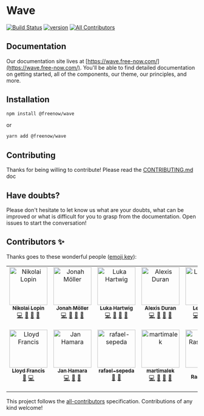 # Wave

<!-- prettier-ignore-start -->
[![Build Status][build-badge]][build]
[![version][version-badge]][package]
[![All Contributors][all-contributors-badge]](#contributors-)
<!-- prettier-ignore-end -->

## Documentation

Our documentation site lives at [https://wave.free-now.com/](https://wave.free-now.com/). You'll be able to find detailed documentation on getting started, all of the components, our theme, our principles, and more.

## Installation

```sh
npm install @freenow/wave
```

or

```sh
yarn add @freenow/wave
```

## Contributing

Thanks for being willing to contribute! Please read the [CONTRIBUTING.md](./CONTRIBUTING.md) doc

## Have doubts?

Please don't hesitate to let know us what are your doubts, what can be improved or what is difficult for you to grasp from the documentation. Open issues to start the conversation!

## Contributors ✨

Thanks goes to these wonderful people ([emoji key](https://allcontributors.org/docs/en/emoji-key)):

<!-- ALL-CONTRIBUTORS-LIST:START - Do not remove or modify this section -->
<!-- prettier-ignore-start -->
<!-- markdownlint-disable -->
<table>
  <tbody>
    <tr>
      <td align="center" valign="top" width="14.28%"><a href="https://bitbucket.org/Lopinopulos"><img src="https://avatars.githubusercontent.com/u/1469636?v=4?s=100" width="100px;" alt="Nikolai Lopin"/><br /><sub><b>Nikolai Lopin</b></sub></a><br /><a href="https://github.com/freenowtech/wave/commits?author=nlopin" title="Code">💻</a> <a href="https://github.com/freenowtech/wave/commits?author=nlopin" title="Documentation">📖</a> <a href="https://github.com/freenowtech/wave/issues?q=author%3Anlopin" title="Bug reports">🐛</a> <a href="https://github.com/freenowtech/wave/pulls?q=is%3Apr+reviewed-by%3Anlopin" title="Reviewed Pull Requests">👀</a></td>
      <td align="center" valign="top" width="14.28%"><a href="http://jonah.ml/"><img src="https://avatars.githubusercontent.com/u/8927747?v=4?s=100" width="100px;" alt="Jonah Möller"/><br /><sub><b>Jonah Möller</b></sub></a><br /><a href="https://github.com/freenowtech/wave/commits?author=snapsnapturtle" title="Code">💻</a> <a href="https://github.com/freenowtech/wave/commits?author=snapsnapturtle" title="Documentation">📖</a> <a href="https://github.com/freenowtech/wave/issues?q=author%3Asnapsnapturtle" title="Bug reports">🐛</a> <a href="https://github.com/freenowtech/wave/pulls?q=is%3Apr+reviewed-by%3Asnapsnapturtle" title="Reviewed Pull Requests">👀</a></td>
      <td align="center" valign="top" width="14.28%"><a href="https://lukahartwig.de"><img src="https://avatars.githubusercontent.com/u/7414521?v=4?s=100" width="100px;" alt="Luka Hartwig"/><br /><sub><b>Luka Hartwig</b></sub></a><br /><a href="https://github.com/freenowtech/wave/commits?author=lukahartwig" title="Code">💻</a> <a href="https://github.com/freenowtech/wave/commits?author=lukahartwig" title="Documentation">📖</a> <a href="https://github.com/freenowtech/wave/issues?q=author%3Alukahartwig" title="Bug reports">🐛</a> <a href="https://github.com/freenowtech/wave/pulls?q=is%3Apr+reviewed-by%3Alukahartwig" title="Reviewed Pull Requests">👀</a></td>
      <td align="center" valign="top" width="14.28%"><a href="http://alexisduran.com"><img src="https://avatars.githubusercontent.com/u/1425162?v=4?s=100" width="100px;" alt="Alexis Duran"/><br /><sub><b>Alexis Duran</b></sub></a><br /><a href="https://github.com/freenowtech/wave/commits?author=duranmla" title="Code">💻</a> <a href="https://github.com/freenowtech/wave/commits?author=duranmla" title="Documentation">📖</a> <a href="https://github.com/freenowtech/wave/issues?q=author%3Aduranmla" title="Bug reports">🐛</a> <a href="https://github.com/freenowtech/wave/pulls?q=is%3Apr+reviewed-by%3Aduranmla" title="Reviewed Pull Requests">👀</a></td>
      <td align="center" valign="top" width="14.28%"><a href="http://www.leonardodivittorio.com"><img src="https://avatars.githubusercontent.com/u/12762609?v=4?s=100" width="100px;" alt="Leonardo"/><br /><sub><b>Leonardo</b></sub></a><br /><a href="https://github.com/freenowtech/wave/commits?author=div-Leo" title="Code">💻</a> <a href="https://github.com/freenowtech/wave/commits?author=div-Leo" title="Documentation">📖</a> <a href="https://github.com/freenowtech/wave/issues?q=author%3Adiv-Leo" title="Bug reports">🐛</a> <a href="https://github.com/freenowtech/wave/pulls?q=is%3Apr+reviewed-by%3Adiv-Leo" title="Reviewed Pull Requests">👀</a></td>
      <td align="center" valign="top" width="14.28%"><a href="http://arturmiglio.com"><img src="https://avatars.githubusercontent.com/u/539801?v=4?s=100" width="100px;" alt="Artur Miglio"/><br /><sub><b>Artur Miglio</b></sub></a><br /><a href="https://github.com/freenowtech/wave/commits?author=arturmiglio" title="Documentation">📖</a> <a href="https://github.com/freenowtech/wave/commits?author=arturmiglio" title="Code">💻</a> <a href="https://github.com/freenowtech/wave/issues?q=author%3Aarturmiglio" title="Bug reports">🐛</a></td>
      <td align="center" valign="top" width="14.28%"><a href="https://github.com/phllipo"><img src="https://avatars.githubusercontent.com/u/9133431?v=4?s=100" width="100px;" alt="Phillip Barkmann"/><br /><sub><b>Phillip Barkmann</b></sub></a><br /><a href="https://github.com/freenowtech/wave/commits?author=phllipo" title="Code">💻</a></td>
    </tr>
    <tr>
      <td align="center" valign="top" width="14.28%"><a href="https://github.com/lloydaf"><img src="https://avatars.githubusercontent.com/u/5729666?v=4?s=100" width="100px;" alt="Lloyd Francis"/><br /><sub><b>Lloyd Francis</b></sub></a><br /><a href="https://github.com/freenowtech/wave/commits?author=lloydaf" title="Documentation">📖</a> <a href="https://github.com/freenowtech/wave/commits?author=lloydaf" title="Code">💻</a></td>
      <td align="center" valign="top" width="14.28%"><a href="https://github.com/JanHamara"><img src="https://avatars.githubusercontent.com/u/14894844?v=4?s=100" width="100px;" alt="Jan Hamara"/><br /><sub><b>Jan Hamara</b></sub></a><br /><a href="https://github.com/freenowtech/wave/commits?author=JanHamara" title="Code">💻</a> <a href="https://github.com/freenowtech/wave/commits?author=JanHamara" title="Documentation">📖</a> <a href="https://github.com/freenowtech/wave/pulls?q=is%3Apr+reviewed-by%3AJanHamara" title="Reviewed Pull Requests">👀</a></td>
      <td align="center" valign="top" width="14.28%"><a href="https://github.com/rafael-sepeda"><img src="https://avatars.githubusercontent.com/u/13061805?v=4?s=100" width="100px;" alt="rafael-sepeda"/><br /><sub><b>rafael-sepeda</b></sub></a><br /><a href="#design-rafael-sepeda" title="Design">🎨</a> <a href="#blog-rafael-sepeda" title="Blogposts">📝</a></td>
      <td align="center" valign="top" width="14.28%"><a href="https://github.com/martimalek"><img src="https://avatars.githubusercontent.com/u/46452321?v=4?s=100" width="100px;" alt="martimalek"/><br /><sub><b>martimalek</b></sub></a><br /><a href="https://github.com/freenowtech/wave/commits?author=martimalek" title="Code">💻</a> <a href="https://github.com/freenowtech/wave/commits?author=martimalek" title="Documentation">📖</a> <a href="https://github.com/freenowtech/wave/issues?q=author%3Amartimalek" title="Bug reports">🐛</a> <a href="https://github.com/freenowtech/wave/pulls?q=is%3Apr+reviewed-by%3Amartimalek" title="Reviewed Pull Requests">👀</a></td>
      <td align="center" valign="top" width="14.28%"><a href="https://github.com/alatielle"><img src="https://avatars.githubusercontent.com/u/1089670?v=4?s=100" width="100px;" alt="Elena Rashkovan"/><br /><sub><b>Elena Rashkovan</b></sub></a><br /><a href="https://github.com/freenowtech/wave/commits?author=alatielle" title="Code">💻</a></td>
    </tr>
  </tbody>
</table>

<!-- markdownlint-restore -->
<!-- prettier-ignore-end -->

<!-- ALL-CONTRIBUTORS-LIST:END -->

This project follows the [all-contributors](https://github.com/all-contributors/all-contributors) specification. Contributions of any kind welcome!

<!-- prettier-ignore-start -->
[all-contributors-badge]: https://img.shields.io/github/all-contributors/freenowtech/wave/main?style=flat-square
[build-badge]: https://img.shields.io/github/workflow/status/freenowtech/wave/Component%20Library?logo=github&style=flat-square
[build]: https://github.com/freenowtech/wave/actions?query=workflow%3Alibrary
[version-badge]: https://img.shields.io/npm/v/@freenow/wave.svg?style=flat-square
[package]: https://www.npmjs.com/package/@freenow/wave
<!-- prettier-ignore-end -->
